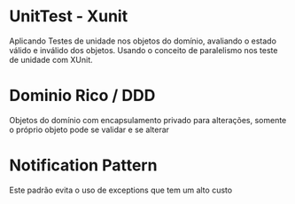 # UnitTest - Xunit
Aplicando Testes de unidade nos objetos do domínio, avaliando o estado válido e inválido dos objetos.
Usando o conceito de paralelismo nos teste de unidade com XUnit.

# Dominio Rico / DDD
Objetos do domínio com encapsulamento privado para alterações, somente o próprio objeto pode se validar e se alterar

# Notification Pattern
Este padrão evita o uso de exceptions que tem um alto custo
